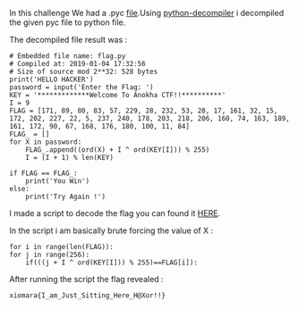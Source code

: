 In this challenge We had a .pyc [file](Rev/BABY_RE/Baby_RE.pyc).Using [python-decompiler](https://python-decompiler.com/) i decompiled the given pyc file to python file.

The decompiled file result was :

	# Embedded file name: flag.py
	# Compiled at: 2019-01-04 17:32:56
	# Size of source mod 2**32: 528 bytes
	print('HELLO HACKER')
	password = input('Enter the Flag: ')
	KEY = '*************Welcome To Anokha CTF!!**********'
	I = 9
	FLAG = [171, 89, 80, 83, 57, 229, 28, 232, 53, 28, 17, 161, 32, 15, 172, 202, 227, 22, 5, 237, 240, 178, 203, 218, 206, 160, 74, 163, 189, 161, 172, 90, 67, 168, 176, 180, 100, 11, 84]
	FLAG_ = []
	for X in password:
	    FLAG_.append((ord(X) + I ^ ord(KEY[I])) % 255)
	    I = (I + 1) % len(KEY)

	if FLAG == FLAG_:
	    print('You Win')
	else:	
	    print('Try Again !')

I made a script to decode the flag you can found it [HERE](Rev/BABY_RE/script.py).

In the script i am basically brute forcing the value of X :

	for i in range(len(FLAG)):
	for j in range(256):
		if(((j + I ^ ord(KEY[I])) % 255)==FLAG[i]):

After running the script the flag revealed :
	
	xiomara{I_am_Just_Sitting_Here_H@Xor!!}


